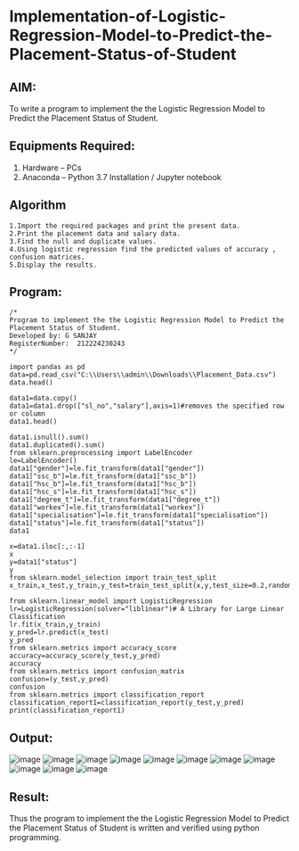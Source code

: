 # Implementation-of-Logistic-Regression-Model-to-Predict-the-Placement-Status-of-Student

## AIM:
To write a program to implement the the Logistic Regression Model to Predict the Placement Status of Student.

## Equipments Required:
1. Hardware – PCs
2. Anaconda – Python 3.7 Installation / Jupyter notebook

## Algorithm
```
1.Import the required packages and print the present data.
2.Print the placement data and salary data.
3.Find the null and duplicate values.
4.Using logistic regression find the predicted values of accuracy , confusion matrices.
5.Display the results.
```
## Program:
```
/*
Program to implement the the Logistic Regression Model to Predict the Placement Status of Student.
Developed by: G SANJAY
RegisterNumber:  212224230243
*/
```
```
import pandas as pd
data=pd.read_csv("C:\\Users\\admin\\Downloads\\Placement_Data.csv")
data.head()

data1=data.copy()
data1=data1.drop(["sl_no","salary"],axis=1)#removes the specified row or column
data1.head()

data1.isnull().sum()
data1.duplicated().sum()
from sklearn.preprocessing import LabelEncoder
le=LabelEncoder()
data1["gender"]=le.fit_transform(data1["gender"])
data1["ssc_b"]=le.fit_transform(data1["ssc_b"])
data1["hsc_b"]=le.fit_transform(data1["hsc_b"])
data1["hsc_s"]=le.fit_transform(data1["hsc_s"])
data1["degree_t"]=le.fit_transform(data1["degree_t"])
data1["workex"]=le.fit_transform(data1["workex"])
data1["specialisation"]=le.fit_transform(data1["specialisation"])
data1["status"]=le.fit_transform(data1["status"])
data1

x=data1.iloc[:,:-1]
x
y=data1["status"]
y
from sklearn.model_selection import train_test_split
x_train,x_test,y_train,y_test=train_test_split(x,y,test_size=0.2,random_state=0)

from sklearn.linear_model import LogisticRegression
lr=LogisticRegression(solver="liblinear")# A Library for Large Linear Classification
lr.fit(x_train,y_train)
y_pred=lr.predict(x_test)
y_pred
from sklearn.metrics import accuracy_score
accuracy=accuracy_score(y_test,y_pred)
accuracy
from sklearn.metrics import confusion_matrix
confusion=(y_test,y_pred)
confusion
from sklearn.metrics import classification_report
classification_report1=classification_report(y_test,y_pred)
print(classification_report1)
```

## Output:
![image](https://github.com/user-attachments/assets/da66d623-d233-4e2b-b4e0-eceb027d7620)
![image](https://github.com/user-attachments/assets/4a525564-c232-4c71-9b71-770412789501)
![image](https://github.com/user-attachments/assets/1e1bf37e-06cf-4f33-9c0c-ad68c6253c6a)
![image](https://github.com/user-attachments/assets/4623478a-c801-40e4-957e-6bb7d9165f21)
![image](https://github.com/user-attachments/assets/764a1c16-fd0c-4200-b6fb-42e25130d77e)
![image](https://github.com/user-attachments/assets/e29779fa-4ecb-425b-8593-5affac4c797b)
![image](https://github.com/user-attachments/assets/8464dddc-423e-47de-ae4e-20fd0fe48a34)
![image](https://github.com/user-attachments/assets/0c2c24d4-7062-4477-aa08-8f35233c6979)
![image](https://github.com/user-attachments/assets/14eef1d5-8a27-48b0-a95c-d65ed3e901de)
![image](https://github.com/user-attachments/assets/953b4207-53ae-4610-a880-75a446a49c13)
![image](https://github.com/user-attachments/assets/b47ac50c-49d4-485b-a68d-dc96a77c191b)


## Result:
Thus the program to implement the the Logistic Regression Model to Predict the Placement Status of Student is written and verified using python programming.
